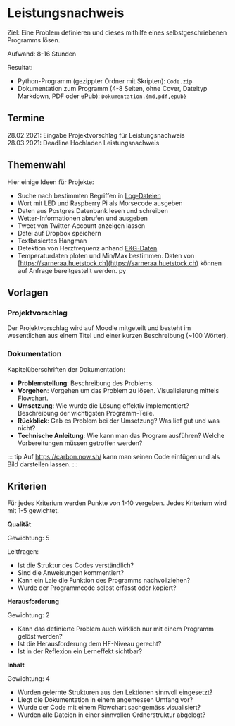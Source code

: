 # Leistungsnachweis

Ziel: Eine Problem definieren und dieses mithilfe eines selbstgeschriebenen Programms lösen.

Aufwand: 8-16 Stunden

Resultat:
* Python-Programm (gezippter Ordner mit Skripten): `Code.zip`
* Dokumentation zum Programm (4-8 Seiten, ohne Cover, Dateityp Markdown, PDF oder ePub): `Dokumentation.{md,pdf,epub}`

## Termine

28.02.2021: Eingabe Projektvorschlag für Leistungsnachweis  
28.03.2021: Deadline Hochladen Leistungsnachweis

## Themenwahl

Hier einige Ideen für Projekte:

* Suche nach bestimmten Begriffen in [Log-Dateien](https://raw.githubusercontent.com/elastic/examples/master/Common%20Data%20Formats/nginx_logs/nginx_logs)
* Wort mit LED und Raspberry Pi als Morsecode ausgeben
* Daten aus Postgres Datenbank lesen und schreiben
* Wetter-Informationen abrufen und ausgeben
* Tweet von Twitter-Account anzeigen lassen
* Datei auf Dropbox speichern
* Textbasiertes Hangman
* Detektion von Herzfrequenz anhand [EKG-Daten](https://github.com/janikvonrotz/python.casa/blob/main/examples/exam/ekg/data..csv)
* Temperaturdaten ploten und Min/Max bestimmen. Daten von  [https://sarneraa.huetstock.ch](https://sarneraa.huetstock.ch) können auf Anfrage bereitgestellt werden.
py
## Vorlagen

### Projektvorschlag

Der Projektvorschlag wird auf Moodle mitgeteilt und besteht im wesentlichen aus einem Titel und einer kurzen Beschreibung (~100 Wörter).

### Dokumentation

Kapitelüberschriften der Dokumentation:

* **Problemstellung**: Beschreibung des Problems.
* **Vorgehen**: Vorgehen um das Problem zu lösen. Visualisierung mittels Flowchart.
* **Umsetzung**: Wie wurde die Lösung effektiv implementiert? Beschreibung der wichtigsten Programm-Teile.
* **Rückblick**: Gab es Problem bei der Umsetzung? Was lief gut und was nicht?
* **Technische Anleitung**: Wie kann man das Program ausführen? Welche Vorbereitungen müssen getroffen werden?

::: tip
Auf <https://carbon.now.sh/> kann man seinen Code einfügen und als Bild darstellen lassen.
:::

## Kriterien

Für jedes Kriterium werden Punkte von 1-10 vergeben. Jedes Kriterium wird mit 1-5 gewichtet.

**Qualität**

Gewichtung: 5

Leitfragen:
* Ist die Struktur des Codes verständlich?
* Sind die Anweisungen kommentiert?
* Kann ein Laie die Funktion des Programms nachvollziehen?
* Wurde der Programmcode selbst erfasst oder kopiert?

**Herausforderung**

Gewichtung: 2

* Kann das definierte Problem auch wirklich nur mit einem Programm gelöst werden?
* Ist die Herausforderung dem HF-Niveau gerecht?
* Ist in der Reflexion ein Lerneffekt sichtbar?

**Inhalt**

Gewichtung: 4

* Wurden gelernte Strukturen aus den Lektionen sinnvoll eingesetzt?
* Liegt die Dokumentation in einem angemessen Umfang vor?
* Wurde der Code mit einem Flowchart sachgemäss visualisiert?
* Wurden alle Dateien in einer sinnvollen Ordnerstruktur abgelegt?